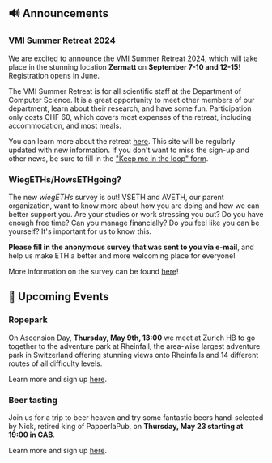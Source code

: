 ## 🔊 Announcements

### VMI Summer Retreat 2024

We are excited to announce the VMI Summer Retreat 2024, which will take place in the stunning location **Zermatt** on **September 7-10 and 12-15**!
Registration opens in June.

The VMI Summer Retreat is for all scientific staff at the Department of Computer Science.
It is a great opportunity to meet other members of our department, learn about their research, and have some fun.
Participation only costs CHF 60, which covers most expenses of the retreat, including accommodation, and most meals.

You can learn more about the retreat [here](https://vmi.ethz.ch/news/event/2024/04/17/retreat/).
This site will be regularly updated with new information.
If you don't want to miss the sign-up and other news, be sure to fill in the ["Keep me in the loop" form](https://docs.google.com/forms/d/e/1FAIpQLScdxb6WyB1zU5NyyCPc19U40EIDhW-rZD0PmQ5W1EiBr57gZA/viewform?usp=sf_link).

### WiegETHs/HowsETHgoing?

The new *wiegETHs* survey is out! VSETH and AVETH, our parent organization, want to know more about how you are doing and how we can better support you. Are your studies or work stressing you out? Do you have enough free time? Can you manage financially? Do you feel like you can be yourself? It's important for us to know this.

**Please fill in the anonymous survey that was sent to you via e-mail**, and help us make ETH a better and more welcoming place for everyone!

More information on the survey can be found [here](https://vseth.ethz.ch/politics/wiegeths-howsethgoing/)!

## 📅 Upcoming Events

### Ropepark

On Ascension Day, **Thursday, May 9th, 13:00** we meet at Zurich HB to go together to the adventure park at Rheinfall, the area-wise largest adventure park in Switzerland offering stunning views onto Rheinfalls and 14 different routes of all difficulty levels.

Learn more and sign up [here](https://vmi.ethz.ch/news/event/2024/04/25/ropepark/).

### Beer tasting

Join us for a trip to beer heaven and try some fantastic beers hand-selected by Nick, retired king of PapperlaPub, on **Thursday, May 23 starting at 19:00 in CAB**.

Learn more and sign up [here](https://vmi.ethz.ch/news/event/2024/04/25/beertasting/).
